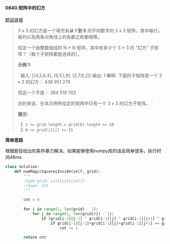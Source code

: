 #### 0840.矩阵中的幻方
[题目链接](https://leetcode-cn.com/problems/magic-squares-in-grid/)
> 3 x 3 的幻方是一个填充有**从 1 到 9** 的不同数字的 3 x 3 矩阵，其中每行，每列以及两条对角线上的各数之和都相等。
>
> 给定一个由整数组成的 N × N 矩阵，其中有多少个 3 × 3 的 “幻方” 子矩阵？（每个子矩阵都是连续的）。
>
>  
>
> **示例 1:**
>
> `
> 输入: [[4,3,8,4],
>       [9,5,1,9],
>       [2,7,6,2]]
> 输出: 1
> 解释: 
> 下面的子矩阵是一个 3 x 3 的幻方：
> 438
> 951
> 276
> 
> 而这一个不是：
> 384
> 519
> 762
> 
> 总的来说，在本示例所给定的矩阵中只有一个 3 x 3 的幻方子矩阵。
> `
>
> **提示:**
>
> 1. `1 <= grid.length = grid[0].length <= 10`
> 2. `0 <= grid[i][j] <= 15`

**简单思路**

根据题目给出的条件暴力解决。如果能够使用numpy库的话会简单很多。执行时间48ms

```python
class Solution:
    def numMagicSquaresInside(self, grid):
        """
        :type grid: List[List[int]]
        :rtype: int
        """
        
        cnt = 0
        
        for i in range(1, len(grid) - 1):
            for j in range(1, len(grid[0]) - 1):
                if (grid[i-1][j-1] ^ grid[i-1][j] ^ grid[i-1][j+1] ^ grid[i][j-1] ^ grid[i][j] ^ grid[i][j+1] ^ grid[i+1][j-1] ^ grid[i+1][j] ^ grid[i+1][j+1]) == (1 ^ 2 ^ 3 ^ 4 ^ 5 ^ 6 ^ 7 ^ 8 ^ 9):
                    if grid[i-1][j-1]+grid[i-1][j]+grid[i-1][j+1] == grid[i][j-1]+grid[i][j]+grid[i][j+1] == grid[i+1][j-1]+grid[i+1][j]+grid[i+1][j+1] == grid[i-1][j-1]+grid[i][j-1]+grid[i+1][j-1] == grid[i-1][j]+grid[i][j]+grid[i+1][j] == grid[i-1][j+1]+grid[i][j+1]+grid[i+1][j+1] == grid[i-1][j-1]+grid[i][j]+grid[i+1][j+1] == grid[i-1][j+1]+grid[i][j]+grid[i+1][j-1]:
                        cnt += 1
        
        return cnt
```

